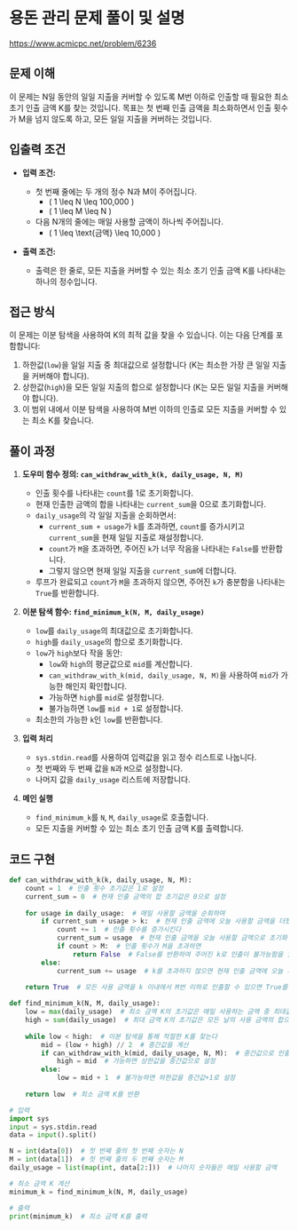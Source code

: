 # 용돈 관리 문제 풀이 및 설명

https://www.acmicpc.net/problem/6236

## 문제 이해

이 문제는 N일 동안의 일일 지출을 커버할 수 있도록 M번 이하로 인출할 때 필요한 최소 초기 인출 금액 K를 찾는 것입니다. 목표는 첫 번째 인출 금액을 최소화하면서 인출 횟수가 M을 넘지 않도록 하고, 모든 일일 지출을 커버하는 것입니다.

## 입출력 조건

- **입력 조건:**
  - 첫 번째 줄에는 두 개의 정수 N과 M이 주어집니다.
    - \( 1 \leq N \leq 100,000 \)
    - \( 1 \leq M \leq N \)
  - 다음 N개의 줄에는 매일 사용할 금액이 하나씩 주어집니다.
    - \( 1 \leq \text{금액} \leq 10,000 \)

- **출력 조건:**
  - 출력은 한 줄로, 모든 지출을 커버할 수 있는 최소 초기 인출 금액 K를 나타내는 하나의 정수입니다.

## 접근 방식

이 문제는 이분 탐색을 사용하여 K의 최적 값을 찾을 수 있습니다. 이는 다음 단계를 포함합니다:
1. 하한값(`low`)을 일일 지출 중 최대값으로 설정합니다 (K는 최소한 가장 큰 일일 지출을 커버해야 합니다).
2. 상한값(`high`)을 모든 일일 지출의 합으로 설정합니다 (K는 모든 일일 지출을 커버해야 합니다).
3. 이 범위 내에서 이분 탐색을 사용하여 M번 이하의 인출로 모든 지출을 커버할 수 있는 최소 K를 찾습니다.

## 풀이 과정

1. **도우미 함수 정의: `can_withdraw_with_k(k, daily_usage, N, M)`**
   - 인출 횟수를 나타내는 `count`를 1로 초기화합니다.
   - 현재 인출한 금액의 합을 나타내는 `current_sum`을 0으로 초기화합니다.
   - `daily_usage`의 각 일일 지출을 순회하면서:
     - `current_sum + usage`가 `k`를 초과하면, `count`를 증가시키고 `current_sum`을 현재 일일 지출로 재설정합니다.
     - `count`가 `M`을 초과하면, 주어진 `k`가 너무 작음을 나타내는 `False`를 반환합니다.
     - 그렇지 않으면 현재 일일 지출을 `current_sum`에 더합니다.
   - 루프가 완료되고 `count`가 `M`을 초과하지 않으면, 주어진 `k`가 충분함을 나타내는 `True`를 반환합니다.

2. **이분 탐색 함수: `find_minimum_k(N, M, daily_usage)`**
   - `low`를 `daily_usage`의 최대값으로 초기화합니다.
   - `high`를 `daily_usage`의 합으로 초기화합니다.
   - `low`가 `high`보다 작을 동안:
     - `low`와 `high`의 평균값으로 `mid`를 계산합니다.
     - `can_withdraw_with_k(mid, daily_usage, N, M)`을 사용하여 `mid`가 가능한 해인지 확인합니다.
     - 가능하면 `high`를 `mid`로 설정합니다.
     - 불가능하면 `low`를 `mid + 1`로 설정합니다.
   - 최소한의 가능한 `k`인 `low`를 반환합니다.

3. **입력 처리**
   - `sys.stdin.read`를 사용하여 입력값을 읽고 정수 리스트로 나눕니다.
   - 첫 번째와 두 번째 값을 `N`과 `M`으로 설정합니다.
   - 나머지 값을 `daily_usage` 리스트에 저장합니다.

4. **메인 실행**
   - `find_minimum_k`를 `N`, `M`, `daily_usage`로 호출합니다.
   - 모든 지출을 커버할 수 있는 최소 초기 인출 금액 K를 출력합니다.

## 코드 구현

```python
def can_withdraw_with_k(k, daily_usage, N, M):
    count = 1  # 인출 횟수 초기값은 1로 설정
    current_sum = 0  # 현재 인출 금액의 합 초기값은 0으로 설정
    
    for usage in daily_usage:  # 매일 사용할 금액을 순회하며
        if current_sum + usage > k:  # 현재 인출 금액에 오늘 사용할 금액을 더했을 때 k를 초과하면
            count += 1  # 인출 횟수를 증가시킨다
            current_sum = usage  # 현재 인출 금액을 오늘 사용할 금액으로 초기화
            if count > M:  # 인출 횟수가 M을 초과하면
                return False  # False를 반환하여 주어진 k로 인출이 불가능함을 알린다
        else:
            current_sum += usage  # k를 초과하지 않으면 현재 인출 금액에 오늘 사용할 금액을 더한다
            
    return True  # 모든 사용 금액을 k 이내에서 M번 이하로 인출할 수 있으면 True를 반환

def find_minimum_k(N, M, daily_usage):
    low = max(daily_usage)  # 최소 금액 K의 초기값은 매일 사용하는 금액 중 최대값으로 설정
    high = sum(daily_usage)  # 최대 금액 K의 초기값은 모든 날의 사용 금액의 합으로 설정
    
    while low < high:  # 이분 탐색을 통해 적절한 K를 찾는다
        mid = (low + high) // 2  # 중간값을 계산
        if can_withdraw_with_k(mid, daily_usage, N, M):  # 중간값으로 인출이 가능한지 확인
            high = mid  # 가능하면 상한값을 중간값으로 설정
        else:
            low = mid + 1  # 불가능하면 하한값을 중간값+1로 설정
            
    return low  # 최소 금액 K를 반환

# 입력
import sys
input = sys.stdin.read
data = input().split()

N = int(data[0])  # 첫 번째 줄의 첫 번째 숫자는 N
M = int(data[1])  # 첫 번째 줄의 두 번째 숫자는 M
daily_usage = list(map(int, data[2:]))  # 나머지 숫자들은 매일 사용할 금액

# 최소 금액 K 계산
minimum_k = find_minimum_k(N, M, daily_usage)

# 출력
print(minimum_k)  # 최소 금액 K를 출력
